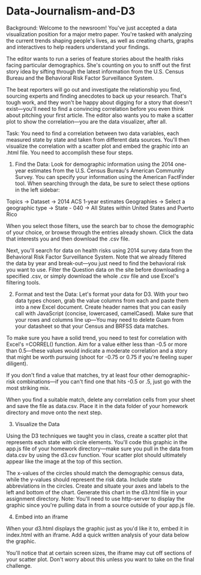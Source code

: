 # Data-Journalism-and-D3

Background:
Welcome to the newsroom! You've just accepted a data visualization position for a major metro paper. You're tasked with analyzing the current trends shaping people's lives, as well as creating charts, graphs and interactives to help readers understand your findings.

The editor wants to run a series of feature stories about the health risks facing particular demographics. She's counting on you to sniff out the first story idea by sifting through the latest information from the U.S. Census Bureau and the Behavioral Risk Factor Surveillance System.

The beat reporters will go out and investigate the relationship you find, sourcing experts and finding anecdotes to back up your research. That's tough work, and they won't be happy about digging for a story that doesn't exist—you'll need to find a convincing correlation before you even think about pitching your first article. The editor also wants you to make a scatter plot to show the correlation—you are the data visualizer, after all.

Task:
You need to find a correlation between two data variables, each measured state by state and taken from different data sources. You'll then visualize the correlation with a scatter plot and embed the graphic into an .html file. You need to accomplish these four steps.

 1. Find the Data:
 Look for demographic information using the 2014 one-year estimates from the U.S. Census Bureau's American Community Survey. You can specify your information using the American FactFinder tool. When searching through the data, be sure to select these options in the left sidebar:


Topics -> Dataset -> 2014 ACS 1-year estimates
Geographies -> Select a geographic type -> State - 040 -> All States within United States and Puerto Rico


When you select those filters, use the search bar to chose the demographic of your choice, or browse through the entries already shown. Click the data that interests you and then download the .csv file.

Next, you'll search for data on health risks using 2014 survey data from the Behavioral Risk Factor Surveillance System. Note that we already filtered the data by year and break-out—you just need to find the behavioral risk you want to use. Filter the Question data on the site before downloading a specified .csv, or simply download the whole .csv file and use Excel's filtering tools.

2. Format and test the Data:
Let's format your data for D3. With your two data types chosen, grab the value columns from each and paste them into a new Excel document. Create header names that you can easily call with JavaScript (concise, lowercased, camelCased). Make sure that your rows and columns line up—You may need to delete Guam from your datasheet so that your Census and BRFSS data matches.



To make sure you have a solid trend, you need to test for correlation with Excel's =CORREL() function. Aim for a value either less than -0.5 or more than 0.5—these values would indicate a moderate correlation and a story that might be worth pursuing (shoot for -0.75 or 0.75 if you're feeling super diligent).




If you don't find a value that matches, try at least four other demographic-risk combinations—if you can't find one that hits -0.5 or .5, just go with the most striking mix.


When you find a suitable match, delete any correlation cells from your sheet and save the file as data.csv. Place it in the data folder of your homework directory and move onto the next step.


3. Visualize the Data

Using the D3 techniques we taught you in class, create a scatter plot that represents each state with circle elements. You'll code this graphic in the app.js file of your homework directory—make sure you pull in the data from data.csv by using the d3.csv function. Your scatter plot should ultimately appear like the image at the top of this section.


The x-values of the circles should match the demographic census data, while the y-values should represent the risk data.
Include state abbreviations in the circles.
Create and situate your axes and labels to the left and bottom of the chart.
Generate this chart in the d3.html file in your assignment directory.
Note: You'll need to use http-server to display the graphic since you're pulling data in from a source outside of your app.js file.



4. Embed into an iframe

When your d3.html displays the graphic just as you'd like it to, embed it in index.html with an iframe. Add a quick written analysis of your data below the graphic.


You'll notice that at certain screen sizes, the iframe may cut off sections of your scatter plot. Don't worry about this unless you want to take on the final challenge.


